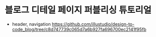 # 블로그 디테일 페이지 퍼블리싱 튜토리얼

- header, navigation https://github.com/illustudio/design-to-code_blog/tree/c8d747739c065d7a6b927fa696700ec2141f95fb